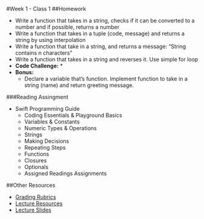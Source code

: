 #Week 1 - Class 1
##Homework
* Write a function that takes in a string, checks if it can be converted to a number and if possible, returns a number
* Write a function that takes in a tuple (code, message) and returns a string by using interpolation
* Write a function that take in a string, and returns a message: “String contains n characters”
* Write a function that takes in a string and reverses it. Use simple for loop
* **Code Challenge:**
  *
* **Bonus:**
  * Declare a variable that’s function. Implement function to take in a string (name) and return greeting message.

###Reading Assingment
* Swift Programming Guide
	* Coding Essentials & Playground Basics
	* Variables & Constants
	* Numeric Types & Operations
	* Strings
	* Making Decisions
	* Repeating Steps
	* Functions
	* Closures
	* Optionals
	* Assigned Readings Assignments

##Other Resources
* [Grading Rubrics](../../Resources/)
* [Lecture Resources](lecture/)
* [Lecture Slides](https://www.icloud.com/keynote/000b32xWGyEZ2_uIo33euNxTw#Week1_Day1)